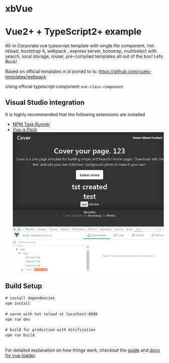 # xbVue

#  Vue2+ + TypeScript2+ example 
 All-in Corporate vue typescript template with single file component, hot reload, bootstrap 4,  webpack , express server, 
 boostrap, multiselect with search,
 local storage, router, pre-compiled templates all out of the box! Lets Rock!
 
 Based on official templates in js ported to ts: 
 https://github.com/vuejs-templates/webpack

 Using official typescript component
 `vue-class-component`


## Visual Studio integration
It is highly recommended that the following extensions are installed

- [NPM Task Runner](https://visualstudiogallery.msdn.microsoft.com/8f2f2cbc-4da5-43ba-9de2-c9d08ade4941)
- [Vue.js Pack](https://visualstudiogallery.msdn.microsoft.com/30fd019a-7b90-4f75-bb54-b8f49f18fbe1)
![screenshoot](capture.PNG)
## Build Setup

``` cmd
# install dependencies
npm install

# serve with hot reload at localhost:8080
npm run dev

# build for production with minification
npm run build



```

For detailed explanation on how things work, checkout the [guide](http://vuejs-templates.github.io/webpack/) and [docs for vue-loader](http://vuejs.github.io/vue-loader).
